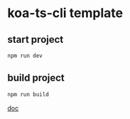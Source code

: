 # koa-ts-cli template

## start project

```bash
npm run dev
```

## build project

```bash
npm run build
```

[doc](https://www.npmjs.com/package/koa-ts-core?activeTab=versions)
